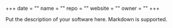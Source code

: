 +++
date = ""
name = ""
repo = ""
website = ""
owner = ""
+++

Put the description of your software here. Markdown is supported.

